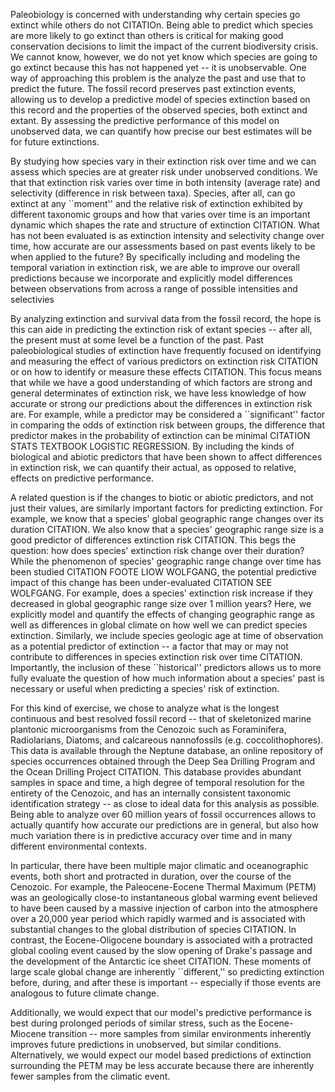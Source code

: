Paleobiology is concerned with understanding why certain species go extinct while others do not CITATIOn. Being able to predict which species are more likely to go extinct than others is critical for making good conservation decisions to limit the impact of the current biodiversity crisis. We cannot know, however, we do not yet know which species are going to go extinct because this has not happened yet -- it is unobservable. One way of approaching this problem is the analyze the past and use that to predict the future. The fossil record preserves past extinction events, allowing us to develop a predictive model of species extinction based on this record and the properties of the observed species, both extinct and extant. By assessing the predictive performance of this model on unobserved data, we can quantify how precise our best estimates will be for future extinctions. 

By studying how species vary in their extinction risk over time and we can assess which species are at greater risk under unobserved conditions. We that that extinction risk varies over time in both intensity (average rate) and selectivity (difference in risk between taxa). Species, after all, can go extinct at any ``moment'' and the relative risk of extinction exhibited by different taxonomic groups and how that varies over time is an important dynamic which shapes the rate and structure of extinction CITATION. What has not been evaluated is as extinction intensity and selectivity change over time, how accurate are our assessments based on past events likely to be when applied to the future? By specifically including and modeling the temporal variation in extinction risk, we are able to improve our overall predictions because we incorporate and explicitly model differences between observations from across a range of possible intensities and selectivies

By analyzing extinction and survival data from the fossil record, the hope is this can aide in predicting the extinction risk of extant species -- after all, the present must at some level be a function of the past. Past paleobiological studies of extinction have frequently focused on identifying and measuring the effect of various predictors on extinction risk CITATION or on how to identify or measure these effects CITATION. This focus means that while we have a good understanding of which factors are strong and general determinates of extinction risk, we have less knowledge of how accurate or strong our predictions about the differences in extinction risk are. For example, while a predictor may be considered a ``significant'' factor in comparing the odds of extinction risk between groups, the difference that predictor makes in the probability of extinction can be minimal CITATION STATS TEXTBOOK LOGISTIC REGRESSION. By including the kinds of biological and abiotic predictors that have been shown to affect differences in extinction risk, we can quantify their actual, as opposed to relative, effects on predictive performance.

A related question is if the changes to biotic or abiotic predictors, and not just their values, are similarly important factors for predicting extinction. For example, we know that a species' global geographic range changes over its duration CITATION. We also know that a species' geographic range size is a good predictor of differences extinction risk CITATION. This begs the question: how does species' extinction risk change over their duration? While the phenomenon of species' geographic range change over time has been studied CITATION FOOTE LIOW WOLFGANG, the potential predictive impact of this change has been under-evaluated CITATION SEE WOLFGANG. For example, does a species' extinction risk increase if they decreased in global geographic range size over 1 million years? Here, we explicitly model and quantify the effects of changing geographic range as well as differences in global climate on how well we can predict species extinction. Similarly, we include species geologic age at time of observation as a potential predictor of extinction -- a factor that may or may not contribute to differences in species extinction risk over time CITATION. Importantly, the inclusion of these ``historical'' predictors allows us to more fully evaluate the question of how much information about a species' past is necessary or useful when predicting a species' risk of extinction.

For this kind of exercise, we chose to analyze what is the longest continuous and best resolved fossil record -- that of skeletonized marine plantonic microorganisms from the Cenozoic such as Foraminifera, Radiolarians, Diatoms, and calcareous nannofossils (e.g. coccolithophores). This data is available through the Neptune database, an online repository of species occurrences obtained through the Deep Sea Drilling Program and the Ocean Drilling Project CITATION. This database provides abundant samples in space and time, a high degree of temporal resolution for the entirety of the Cenozoic, and has an internally consistent taxonomic identification strategy -- as close to ideal data for this analysis as possible. Being able to analyze over 60 million years of fossil occurrences allows to actually quantify how accurate our predictions are in general, but also how much variation there is in predictive accuracy over time and in many different environmental contexts.

In particular, there have been multiple major climatic and oceanographic events, both short and protracted in duration, over the course of the Cenozoic. For example, the Paleocene-Eocene Thermal Maximum (PETM) was an geologically close-to instantaneous global warming event believed to have been caused by a massive injection of carbon into the atmosphere over a 20,000 year period which rapidly warmed and is associated with substantial changes to the global distribution of species CITATION. In contrast, the Eocene-Oligocene boundary is associated with a protracted global cooling event caused by the slow opening of Drake's passage and the development of the Antarctic ice sheet CITATION. These moments of large scale global change are inherently ``different,'' so predicting extinction before, during, and after these is important -- especially if those events are analogous to future climate change.

Additionally, we would expect that our model's predictive performance is best during prolonged periods of similar stress, such as the Eocene-Miocene transition -- more samples from similar environments inherently improves future predictions in unobserved, but similar conditions. Alternatively, we would expect our model based predictions of extinction surrounding the PETM may be less accurate because there are inherently fewer samples from the climatic event.
